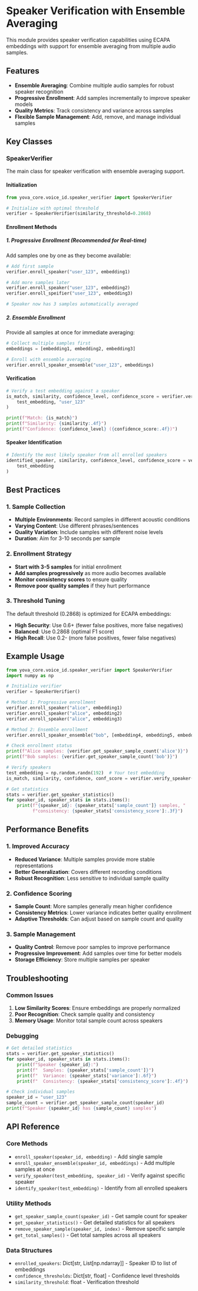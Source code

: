 # Speaker Verification with Ensemble Averaging

This module provides speaker verification capabilities using ECAPA embeddings with support for ensemble averaging from multiple audio samples.

## Features

- **Ensemble Averaging**: Combine multiple audio samples for robust speaker recognition
- **Progressive Enrollment**: Add samples incrementally to improve speaker models
- **Quality Metrics**: Track consistency and variance across samples
- **Flexible Sample Management**: Add, remove, and manage individual samples

## Key Classes

### SpeakerVerifier

The main class for speaker verification with ensemble averaging support.

#### Initialization

```python
from yova_core.voice_id.speaker_verifier import SpeakerVerifier

# Initialize with optimal threshold
verifier = SpeakerVerifier(similarity_threshold=0.2868)
```

#### Enrollment Methods

##### 1. Progressive Enrollment (Recommended for Real-time)

Add samples one by one as they become available:

```python
# Add first sample
verifier.enroll_speaker("user_123", embedding1)

# Add more samples later
verifier.enroll_speaker("user_123", embedding2)
verifier.enroll_speifier("user_123", embedding3)

# Speaker now has 3 samples automatically averaged
```

##### 2. Ensemble Enrollment

Provide all samples at once for immediate averaging:

```python
# Collect multiple samples first
embeddings = [embedding1, embedding2, embedding3]

# Enroll with ensemble averaging
verifier.enroll_speaker_ensemble("user_123", embeddings)
```

#### Verification

```python
# Verify a test embedding against a speaker
is_match, similarity, confidence_level, confidence_score = verifier.verify_speaker(
    test_embedding, "user_123"
)

print(f"Match: {is_match}")
print(f"Similarity: {similarity:.4f}")
print(f"Confidence: {confidence_level} ({confidence_score:.4f})")
```

#### Speaker Identification

```python
# Identify the most likely speaker from all enrolled speakers
identified_speaker, similarity, confidence_level, confidence_score = verifier.identify_speaker(
    test_embedding
)
```

## Best Practices

### 1. Sample Collection

- **Multiple Environments**: Record samples in different acoustic conditions
- **Varying Content**: Use different phrases/sentences
- **Quality Variation**: Include samples with different noise levels
- **Duration**: Aim for 3-10 seconds per sample

### 2. Enrollment Strategy

- **Start with 3-5 samples** for initial enrollment
- **Add samples progressively** as more audio becomes available
- **Monitor consistency scores** to ensure quality
- **Remove poor quality samples** if they hurt performance

### 3. Threshold Tuning

The default threshold (0.2868) is optimized for ECAPA embeddings:

- **High Security**: Use 0.6+ (fewer false positives, more false negatives)
- **Balanced**: Use 0.2868 (optimal F1 score)
- **High Recall**: Use 0.2- (more false positives, fewer false negatives)

## Example Usage

```python
from yova_core.voice_id.speaker_verifier import SpeakerVerifier
import numpy as np

# Initialize verifier
verifier = SpeakerVerifier()

# Method 1: Progressive enrollment
verifier.enroll_speaker("alice", embedding1)
verifier.enroll_speaker("alice", embedding2)
verifier.enroll_speaker("alice", embedding3)

# Method 2: Ensemble enrollment
verifier.enroll_speaker_ensemble("bob", [embedding4, embedding5, embedding6])

# Check enrollment status
print(f"Alice samples: {verifier.get_speaker_sample_count('alice')}")
print(f"Bob samples: {verifier.get_speaker_sample_count('bob')}")

# Verify speakers
test_embedding = np.random.randn(192)  # Your test embedding
is_match, similarity, confidence, conf_score = verifier.verify_speaker(test_embedding, "alice")

# Get statistics
stats = verifier.get_speaker_statistics()
for speaker_id, speaker_stats in stats.items():
    print(f"{speaker_id}: {speaker_stats['sample_count']} samples, "
          f"consistency: {speaker_stats['consistency_score']:.3f}")
```

## Performance Benefits

### 1. Improved Accuracy

- **Reduced Variance**: Multiple samples provide more stable representations
- **Better Generalization**: Covers different recording conditions
- **Robust Recognition**: Less sensitive to individual sample quality

### 2. Confidence Scoring

- **Sample Count**: More samples generally mean higher confidence
- **Consistency Metrics**: Lower variance indicates better quality enrollment
- **Adaptive Thresholds**: Can adjust based on sample count and quality

### 3. Sample Management

- **Quality Control**: Remove poor samples to improve performance
- **Progressive Improvement**: Add samples over time for better models
- **Storage Efficiency**: Store multiple samples per speaker

## Troubleshooting

### Common Issues

1. **Low Similarity Scores**: Ensure embeddings are properly normalized
2. **Poor Recognition**: Check sample quality and consistency
3. **Memory Usage**: Monitor total sample count across speakers

### Debugging

```python
# Get detailed statistics
stats = verifier.get_speaker_statistics()
for speaker_id, speaker_stats in stats.items():
    print(f"Speaker {speaker_id}:")
    print(f"  Samples: {speaker_stats['sample_count']}")
    print(f"  Variance: {speaker_stats['variance']:.6f}")
    print(f"  Consistency: {speaker_stats['consistency_score']:.4f}")

# Check individual samples
speaker_id = "user_123"
sample_count = verifier.get_speaker_sample_count(speaker_id)
print(f"Speaker {speaker_id} has {sample_count} samples")
```

## API Reference

### Core Methods

- `enroll_speaker(speaker_id, embedding)` - Add single sample
- `enroll_speaker_ensemble(speaker_id, embeddings)` - Add multiple samples at once
- `verify_speaker(test_embedding, speaker_id)` - Verify against specific speaker
- `identify_speaker(test_embedding)` - Identify from all enrolled speakers

### Utility Methods

- `get_speaker_sample_count(speaker_id)` - Get sample count for speaker
- `get_speaker_statistics()` - Get detailed statistics for all speakers
- `remove_speaker_sample(speaker_id, index)` - Remove specific sample
- `get_total_samples()` - Get total samples across all speakers

### Data Structures

- `enrolled_speakers`: Dict[str, List[np.ndarray]] - Speaker ID to list of embeddings
- `confidence_thresholds`: Dict[str, float] - Confidence level thresholds
- `similarity_threshold`: float - Verification threshold
